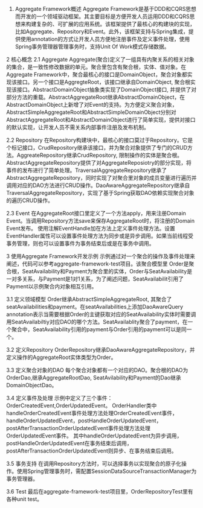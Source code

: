 1.  Aggregate Framework概述
    Aggregate Framework是基于DDD和CQRS思想而开发的一个领域驱动框架。其主要目标是方便开发人员运用DDD和CQRS思想来构建复杂的、可扩展的应用系统。该框架提供了最核心的构建块的实现，比如Aggregate、Repository和Event。此外，该框架支持与Spring集成，提供使用annotation的方式让开发人员方便地注册事件及定义事件处理，使用Spring事务管理器管理事务时，支持Unit Of Work模式存储数据。

2   核心概念
2.1 Aggregate
    Aggregate(聚合)定义了一组具有内聚关系的相关对象的集合，是一致性修改数据的单元。聚合里包含有聚合根，实体、值对象。在Aggregate Framework中，聚合最核心的接口是DomainObject，聚合对象都实现该接口。另一个接口是AggregteRoot，该接口继承自DomainObject, 聚合根实现该接口。AbstractDomainObject抽象类实现了DomainObject接口, 并提供了对部分方法的重载。AbstractAggregateRoot继承AbstractDomainObject，在AbstractDomainObject上新增了对Event的支持。为方便定义聚合对象，AbstractSimpleAggregateRoot和AbstractSimpleDomainObject分别对AbstractAggregateRoot和AbstractDomainObject进行了简单实现，提供对接口的默认实现，让开发人员不需关系内部事件注册及发布机制。

2.2 Repository
    在Repository构建块中，最核心的接口莫过于Repository。它是个标记接口，CrudRepository继承该接口，并为聚合对象提供了专门的CRUD方法。AggreateRepository继承CrudRepository, 限制操作的实体是聚合根。AbstractAggregateRepository提供了对AggregateReposiotry的部分实现，将事件的发布进行了简单处理。TraversalAggregateRepository继承了AbstractAggregateRepository，同时实现了对聚合里对象的成员变量进行遍历并调用对应的DAO方法进行CRUD操作。DaoAwareAggregateRepository继承自TraversalAggregateRepository，实现了基于Spring获取DAO依赖实现聚合对象的遍历CRUD操作。

2.3 Event
    在AggregateRoot接口里定义了一个方法apply，用来注册Domain Event。当调用Repository方法save来保存AggregateRoot时，将注册的Domain Event发布。
    使用注解EventHandle加在方法上定义事件处理方法。设置EventHandler属性可以设置事件处理方法为同步或是异步调用。如果当前线程受事务管理，则也可以设置事件为事务结束后或是在事务中调用。

3   使用Aggregate Framework开发示例
     示例通过对一个聚合的操作及事件处理来阐述，代码可以参考aggregate-framework-test项目。该聚合模型里 Order是聚合根，SeatAvailability和Payment为聚合里的实体，Order与SeatAvailability是一对多关系，与Payment是1对1关系，为了阐述问题，SeatAvailabilit引用了Payment以示例聚合内对象相互引用。

3.1 定义领域模型
    Order继承AbstractSimpleAggregateRoot, 其聚合了seatAvailabilities和payment。在seatAvailabilities上添加DaoAwareQuery annotation表示当需要根据Order的主键获取对应的SeatAvailability实体时需要调用SeatAvailabiltiy对应DAO的哪个方法。SeatAvailablity聚合了payment，在一个聚合中，SeatAvailability引用的payment与Order引用的payment可以是同一个。

3.2 定义Repository
    OrderRepository继承DaoAwareAggregateRepository，并定义操作的AggregateRoot实体类型为Order。

3.3 定义聚合对象的DAO
    每个聚合对象都有一个对应的DAO。聚合根的DAO为OrderDao,继承AggregateRootDao, SeatAvilability和Payment的Dao继承DomainObjectDao。

3.4 定义事件及处理
    示例中定义了三个事件：OrderCreatedEvent,OrderUpdatedEvent。
    OrderHandler类中handleOrderCreatedEvent事件处理方法处理OrderCreatedEvent事件，handleOrderUpdatedEvent，postHandleOrderUpdatedEvent，postAfterTransactionOrderUpdatedEvent事件处理方法处理OrderUpdatedEvent事件。
    其中handleOrderUpdatedEvent为异步调用，postHandleOrderUpdatedEvent在事务结束后调用，postAfterTransactionOrderUpdatedEvent则异步、在事务结束后调用。

3.5 事务支持
    在调用Repository方法时，可以选择事务以实现聚合的原子化操作。使用Spring管理事务时，需配置SessionDataSourceTransactionManager为事务管理器。

3.6 Test
    最后在aggregate-framework-test项目里，OrderRepositoryTest里有各种unit test。




